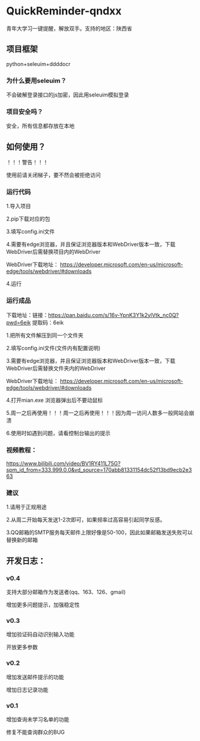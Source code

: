 # QuickReminder-qndxx
青年大学习一键提醒，解放双手。支持的地区：陕西省

## 项目框架
python+seleuim+ddddocr
### 为什么要用seleuim？
不会破解登录接口的js加密，因此用seleuim模拟登录

### 项目安全吗？
安全，所有信息都存放在本地

## 如何使用？

！！！警告！！！ 

使用前请关闭梯子，要不然会被拒绝访问

### 运行代码
1.导入项目

2.pip下载对应的包

3.填写config.ini文件

4.需要有edge浏览器，并且保证浏览器版本和WebDriver版本一致，下载WebDriver后需替换项目内的WebDriver

WebDriver下载地址：
https://developer.microsoft.com/en-us/microsoft-edge/tools/webdriver/#downloads

4.运行

### 运行成品
下载地址：链接：https://pan.baidu.com/s/16v-YpnK3Y1k2ylVtk_nc0Q?pwd=6eik 
提取码：6eik

1.把所有文件解压到同一个文件夹

2.填写config.ini文件(文件内有配置说明)	

3.需要有edge浏览器，并且保证浏览器版本和WebDriver版本一致，下载WebDriver后需替换文件夹内的WebDriver

WebDriver下载地址：
https://developer.microsoft.com/en-us/microsoft-edge/tools/webdriver/#downloads

4.打开mian.exe  浏览器弹出后不要动鼠标

5.周一之后再使用！！！周一之后再使用！！！因为周一访问人数多一般网站会崩溃

6.使用时如遇到问题，请看控制台输出的提示

### 视频教程：
https://www.bilibili.com/video/BV1RY411L75G?spm_id_from=333.999.0.0&vd_source=170abb81331154dc52f13bd9ecb2e363

### 建议
1.请用于正规用途

2.从周二开始每天发送1-2次即可，如果频率过高容易引起同学反感。

3.QQ邮箱的SMTP服务每天邮件上限好像是50-100，因此如果邮箱发送失败可以替换新的邮箱



## 开发日志：
### v0.4
支持大部分邮箱作为发送者(qq、163、126、gmail)

增加更多问题提示，加强稳定性

### v0.3
增加验证码自动识别输入功能

开放更多参数

### v0.2
增加发送邮件提示的功能

增加日志记录功能

### v0.1
增加查询未学习名单的功能

修复不能查询群众的BUG
